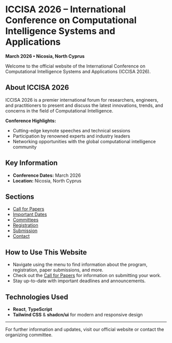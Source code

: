 
# ICCISA 2026 – International Conference on Computational Intelligence Systems and Applications

**March 2026 • Nicosia, North Cyprus**

Welcome to the official website of the International Conference on Computational Intelligence Systems and Applications (ICCISA 2026). 

## About ICCISA 2026

ICCISA 2026 is a premier international forum for researchers, engineers, and practitioners to present and discuss the latest innovations, trends, and concerns in the field of Computational Intelligence.

**Conference Highlights:**
- Cutting-edge keynote speeches and technical sessions
- Participation by renowned experts and industry leaders
- Networking opportunities with the global computational intelligence community

## Key Information

- **Conference Dates:** March 2026
- **Location:** Nicosia, North Cyprus

## Sections

- [Call for Papers](#call-for-papers)
- [Important Dates](#important-dates)
- [Committees](#committees)
- [Registration](#registration)
- [Submission](#submission)
- [Contact](#contact)

## How to Use This Website

- Navigate using the menu to find information about the program, registration, paper submissions, and more.
- Check out the [Call for Papers](#call-for-papers) for information on submitting your work.
- Stay up-to-date with important deadlines and announcements.

## Technologies Used

- **React**, **TypeScript**
- **Tailwind CSS** & **shadcn/ui** for modern and responsive design

---

For further information and updates, visit our official website or contact the organizing committee.

